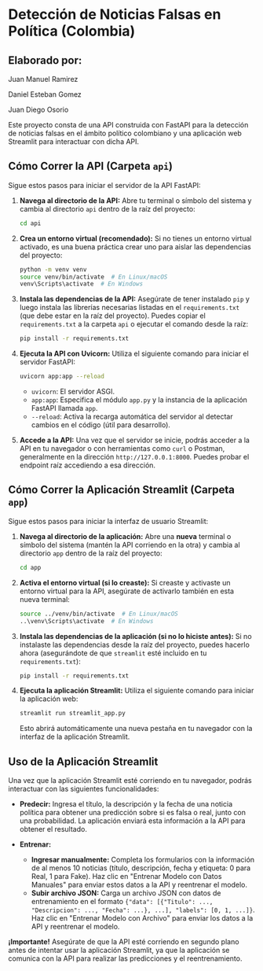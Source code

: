 # Detección de Noticias Falsas en Política (Colombia)
## Elaborado por: 
Juan Manuel Ramirez

Daniel Esteban Gomez

Juan Diego Osorio

Este proyecto consta de una API construida con FastAPI para la detección de noticias falsas en el ámbito político colombiano y una aplicación web Streamlit para interactuar con dicha API.

## Cómo Correr la API (Carpeta `api`)

Sigue estos pasos para iniciar el servidor de la API FastAPI:

1.  **Navega al directorio de la API:**
    Abre tu terminal o símbolo del sistema y cambia al directorio `api` dentro de la raíz del proyecto:

    ```bash
    cd api
    ```

2.  **Crea un entorno virtual (recomendado):**
    Si no tienes un entorno virtual activado, es una buena práctica crear uno para aislar las dependencias del proyecto:

    ```bash
    python -m venv venv
    source venv/bin/activate  # En Linux/macOS
    venv\Scripts\activate  # En Windows
    ```

3.  **Instala las dependencias de la API:**
    Asegúrate de tener instalado `pip` y luego instala las librerías necesarias listadas en el `requirements.txt` (que debe estar en la raíz del proyecto). Puedes copiar el `requirements.txt` a la carpeta `api` o ejecutar el comando desde la raíz:

    ```bash
    pip install -r requirements.txt
    ```

4.  **Ejecuta la API con Uvicorn:**
    Utiliza el siguiente comando para iniciar el servidor FastAPI:

    ```bash
    uvicorn app:app --reload
    ```

    * `uvicorn`: El servidor ASGI.
    * `app:app`: Especifica el módulo `app.py` y la instancia de la aplicación FastAPI llamada `app`.
    * `--reload`: Activa la recarga automática del servidor al detectar cambios en el código (útil para desarrollo).

5.  **Accede a la API:**
    Una vez que el servidor se inicie, podrás acceder a la API en tu navegador o con herramientas como `curl` o Postman, generalmente en la dirección `http://127.0.0.1:8000`. Puedes probar el endpoint raíz accediendo a esa dirección.

## Cómo Correr la Aplicación Streamlit (Carpeta `app`)

Sigue estos pasos para iniciar la interfaz de usuario Streamlit:

1.  **Navega al directorio de la aplicación:**
    Abre una **nueva** terminal o símbolo del sistema (mantén la API corriendo en la otra) y cambia al directorio `app` dentro de la raíz del proyecto:

    ```bash
    cd app
    ```

2.  **Activa el entorno virtual (si lo creaste):**
    Si creaste y activaste un entorno virtual para la API, asegúrate de activarlo también en esta nueva terminal:

    ```bash
    source ../venv/bin/activate  # En Linux/macOS
    ..\venv\Scripts\activate  # En Windows
    ```

3.  **Instala las dependencias de la aplicación (si no lo hiciste antes):**
    Si no instalaste las dependencias desde la raíz del proyecto, puedes hacerlo ahora (asegurándote de que `streamlit` esté incluido en tu `requirements.txt`):

    ```bash
    pip install -r requirements.txt
    ```

4.  **Ejecuta la aplicación Streamlit:**
    Utiliza el siguiente comando para iniciar la aplicación web:

    ```bash
    streamlit run streamlit_app.py
    ```

    Esto abrirá automáticamente una nueva pestaña en tu navegador con la interfaz de la aplicación Streamlit.

## Uso de la Aplicación Streamlit

Una vez que la aplicación Streamlit esté corriendo en tu navegador, podrás interactuar con las siguientes funcionalidades:

* **Predecir:** Ingresa el título, la descripción y la fecha de una noticia política para obtener una predicción sobre si es falsa o real, junto con una probabilidad. La aplicación enviará esta información a la API para obtener el resultado.

* **Entrenar:**
    * **Ingresar manualmente:** Completa los formularios con la información de al menos 10 noticias (título, descripción, fecha y etiqueta: 0 para Real, 1 para Fake). Haz clic en "Entrenar Modelo con Datos Manuales" para enviar estos datos a la API y reentrenar el modelo.
    * **Subir archivo JSON:** Carga un archivo JSON con datos de entrenamiento en el formato `{"data": [{"Titulo": ..., "Descripcion": ..., "Fecha": ...}, ...], "labels": [0, 1, ...]}`. Haz clic en "Entrenar Modelo con Archivo" para enviar los datos a la API y reentrenar el modelo.

**¡Importante!** Asegúrate de que la API esté corriendo en segundo plano antes de intentar usar la aplicación Streamlit, ya que la aplicación se comunica con la API para realizar las predicciones y el reentrenamiento.